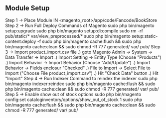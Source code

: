 ## Module Setup ##
Step 1 -> Place Module IN <magento_root>/app/code/Fancode/BookStore
Step 2 -> Run Full Deploy Commands of Magento
	sudo php bin/magento setup:upgrade
	sudo php bin/magento setup:di:compile
	sudo rm -rf pub/static/* var/view_preprocessed/*
	sudo php bin/magento setup:static-content:deploy -f 
	sudo php bin/magento cache:flush && sudo php bin/magento cache:clean && sudo chmod -R 777 generated/ var/ pub/
Step 3 -> Import product_import.csv file
	.) goto Magento Admin -> System -> Data Transfer -> Import
	.) Import Setting -> Entity Type (Choose "Products")
	.) Import Behavior -> Import Behavior (Choose "Add/Update")
	.) Import Behavior -> Fields enclosur "Checked"
	.) File to Import -> Select File to Import ("Choose File product_import.csv")
	.) Hit "Check Data" button 
	.) Hit "Import"
Step 4 -> Run Indexer Command to reindex the indexer
	sudo php bin/magento indexer:reindex
	sudo php bin/magento cache:flush && sudo php bin/magento cache:clean && sudo chmod -R 777 generated/ var/ pub/
Step 5 -> Enable show out of stock options
	sudo php bin/magento config:set cataloginventory/options/show_out_of_stock 1
	sudo php bin/magento cache:flush && sudo php bin/magento cache:clean && sudo chmod -R 777 generated/ var/ pub/
